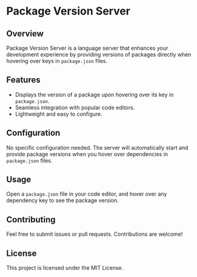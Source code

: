 # Package Version Server

## Overview

Package Version Server is a language server that enhances your development experience by providing versions of packages directly when hovering over keys in `package.json` files.

## Features

- Displays the version of a package upon hovering over its key in `package.json`.
- Seamless integration with popular code editors.
- Lightweight and easy to configure.


## Configuration

No specific configuration needed. The server will automatically start and provide package versions when you hover over dependencies in `package.json` files.

## Usage

Open a `package.json` file in your code editor, and hover over any dependency key to see the package version.

## Contributing

Feel free to submit issues or pull requests. Contributions are welcome!

## License

This project is licensed under the MIT License.
